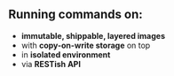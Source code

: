 ## Running commands on:

- **immutable, shippable, layered images**
- with **copy-on-write storage** on top
- in **isolated environment**
- via **RESTish API**

